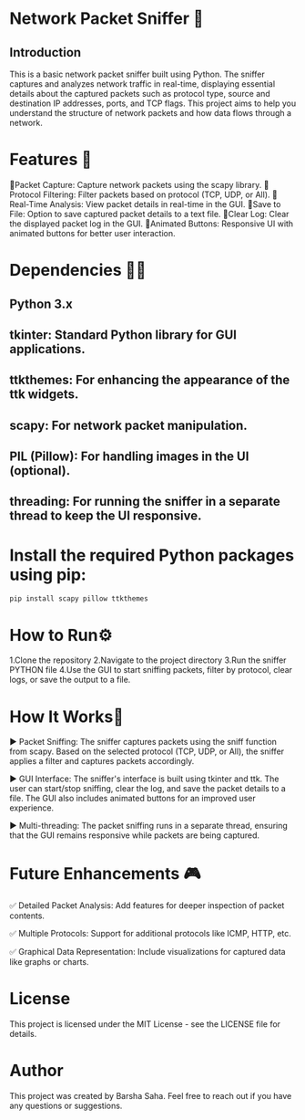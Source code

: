 # Network Packet Sniffer 🗿
## Introduction 
This is a basic network packet sniffer built using Python. The sniffer captures and analyzes network traffic in real-time, displaying essential details about the captured packets such as protocol type, source and destination IP addresses, ports, and TCP flags. This project aims to help you understand the structure of network packets and how data flows through a network.

# Features 🚀
🧩Packet Capture: Capture network packets using the scapy library.
🧩Protocol Filtering: Filter packets based on protocol (TCP, UDP, or All).
🧩Real-Time Analysis: View packet details in real-time in the GUI.
🧩Save to File: Option to save captured packet details to a text file.
🧩Clear Log: Clear the displayed packet log in the GUI.
🧩Animated Buttons: Responsive UI with animated buttons for better user interaction.

# Dependencies 👨‍💻
## Python 3.x
## tkinter: Standard Python library for GUI applications.
## ttkthemes: For enhancing the appearance of the ttk widgets.
## scapy: For network packet manipulation.
## PIL (Pillow): For handling images in the UI (optional).
## threading: For running the sniffer in a separate thread to keep the UI responsive.

# Install the required Python packages using pip:
```
pip install scapy pillow ttkthemes
```

# How to Run⚙️
1.Clone the repository
2.Navigate to the project directory
3.Run the sniffer PYTHON file
4.Use the GUI to start sniffing packets, filter by protocol, clear logs, or save the output to a file.

# How It Works🪩
▶️ Packet Sniffing: The sniffer captures packets using the sniff function from scapy. Based on the selected protocol (TCP, UDP, or All), the sniffer applies a filter and captures packets accordingly.

▶️ GUI Interface: The sniffer's interface is built using tkinter and ttk. The user can start/stop sniffing, clear the log, and save the packet details to a file. The GUI also includes animated buttons for an improved user experience.

▶️ Multi-threading: The packet sniffing runs in a separate thread, ensuring that the GUI remains responsive while packets are being captured.


# Future Enhancements 🎮
 ✅ Detailed Packet Analysis: Add features for deeper inspection of packet contents.
 
 ✅ Multiple Protocols: Support for additional protocols like ICMP, HTTP, etc.
 
 ✅ Graphical Data Representation: Include visualizations for captured data like graphs or charts.

# License
This project is licensed under the MIT License - see the LICENSE file for details.

# Author
This project was created by Barsha Saha. Feel free to reach out if you have any questions or suggestions.
